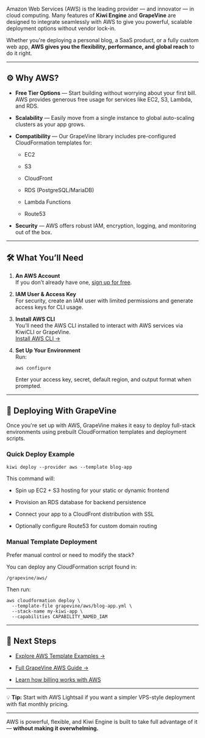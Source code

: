 Amazon Web Services (AWS) is the leading provider — and innovator — in cloud computing. Many features of **Kiwi Engine** and **GrapeVine** are designed to integrate seamlessly with AWS to give you powerful, scalable deployment options without vendor lock-in.

Whether you're deploying a personal blog, a SaaS product, or a fully custom web app, **AWS gives you the flexibility, performance, and global reach** to do it right.

---

## ⚙️ Why AWS?

- **Free Tier Options** — Start building without worrying about your first bill. AWS provides generous free usage for services like EC2, S3, Lambda, and RDS.
    
- **Scalability** — Easily move from a single instance to global auto-scaling clusters as your app grows.
    
- **Compatibility** — Our GrapeVine library includes pre-configured CloudFormation templates for:
    
    - EC2
        
    - S3
        
    - CloudFront
        
    - RDS (PostgreSQL/MariaDB)
        
    - Lambda Functions
        
    - Route53
        
- **Security** — AWS offers robust IAM, encryption, logging, and monitoring out of the box.
    

---

## 🛠️ What You’ll Need

1. **An AWS Account**  
    If you don’t already have one, [sign up for free](https://aws.amazon.com/free).
    
2. **IAM User & Access Key**  
    For security, create an IAM user with limited permissions and generate access keys for CLI usage.
    
3. **Install AWS CLI**  
    You’ll need the AWS CLI installed to interact with AWS services via KiwiCLI or GrapeVine.  
    [Install AWS CLI →](https://docs.aws.amazon.com/cli/latest/userguide/install-cliv2.html)
    
4. **Set Up Your Environment**  
    Run:
    
    ```
    aws configure
    ```
    
    Enter your access key, secret, default region, and output format when prompted.
    

---

## 🚀 Deploying With GrapeVine

Once you're set up with AWS, GrapeVine makes it easy to deploy full-stack environments using prebuilt CloudFormation templates and deployment scripts.

### Quick Deploy Example

```
kiwi deploy --provider aws --template blog-app
```

This command will:

- Spin up EC2 + S3 hosting for your static or dynamic frontend
    
- Provision an RDS database for backend persistence
    
- Connect your app to a CloudFront distribution with SSL
    
- Optionally configure Route53 for custom domain routing
    

### Manual Template Deployment

Prefer manual control or need to modify the stack?

You can deploy any CloudFormation script found in:

```
/grapevine/aws/
```

Then run:

```
aws cloudformation deploy \
  --template-file grapevine/aws/blog-app.yml \
  --stack-name my-kiwi-app \
  --capabilities CAPABILITY_NAMED_IAM
```

---

## 📘 Next Steps

- [Explore AWS Template Examples →](https://docs.kiwiengine.dev/grapevine/aws-templates)
    
- [Full GrapeVine AWS Guide →](https://docs.kiwiengine.dev/grapevine/aws-deployment)
    
- [Learn how billing works with AWS](https://aws.amazon.com/pricing/)
    

---

💡 **Tip:** Start with AWS Lightsail if you want a simpler VPS-style deployment with flat monthly pricing.

---

AWS is powerful, flexible, and Kiwi Engine is built to take full advantage of it — **without making it overwhelming.**
